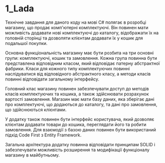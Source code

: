 # 1_Lada
Технічне завдання для даного коду на мові C# полягає в розробці магазину, що продає комп'ютерні комплектуючі. Він повинен мати можливість додавати нові комплектуючі до каталогу, відображати їх на головній сторінці та дозволяти клієнтам додавати їх у кошик для подальшої покупки.

Основна функціональність магазину має бути розбита на три основні групи: комплектуючі, кошик та замовлення. Кожна група повинна бути представлена відповідним класом, який відповідає патерну абстрактної фабрики. Класи для кожного типу комплектуючих повинні наслідуватися від відповідного абстрактного класу, а методи класів повинні відповідати загальному інтерфейсу.

Головний клас магазину повинен забезпечувати доступ до методів класів комплектуючих та кошика, а також здійснювати розрахунок вартості замовлення. Магазин має мати базу даних, яка зберігає дані про комплектуючі, що додаються до каталогу, та дані про замовлення, що здійснюються клієнтами.

У додатку також повинен бути інтерфейс користувача, який дозволяє клієнтам додавати товари до кошика, переглядати його та робити замовлення. Для взаємодії з базою даних повинен бути використаний підхід Code First з Entity Framework.

Загальна архітектура додатку повинна відповідати принципам SOLID і забезпечувати можливість розширення та модифікації функціоналу магазину в майбутньому.
